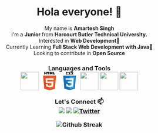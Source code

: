 
<h1 align="center">Hola everyone! 👋 </h1>
<p align= "center">     
    My name is <b> Amartesh Singh </b> <br> 
    I'm a  <b>Junior </b> from <b>Harcourt Butler Technical University.</b>
   <br> Interested in <b>Web Development</b>💞️
  <br> Currently Learning <b>Full Stack Web Development with Java</b>🌱
  <br> Looking to contribute in <b>Open Source</b>
  </p>

<p align="center">  
<h3 align="center"><b>Languages and Tools<b>
<br>
<img src="https://user-images.githubusercontent.com/87319921/131159583-60be0f3d-d25f-463f-a632-75f8f37417d1.png" width="50" height="50">
<img src="https://raw.githubusercontent.com/github/explore/80688e429a7d4ef2fca1e82350fe8e3517d3494d/topics/html/html.png" width="50" height="50">
<img src="https://raw.githubusercontent.com/github/explore/80688e429a7d4ef2fca1e82350fe8e3517d3494d/topics/css/css.png" width="50" height="50">
<img src="https://user-images.githubusercontent.com/87319921/131159622-703987cf-80fc-4342-a74b-0cb957a2d58b.png" width="50" height="50">
<img src="https://www.freepnglogos.com/uploads/logo-mysql-png/logo-mysql-mysql-and-moodle-elearningworld-5.png" width="50" height="50">
<img src="https://img.icons8.com/color/1x/spring-logo.png" width="50" height="50">
</p>
  
<p align= "center">
 <b>Let's Connect 📫</b>
 <br>
<a href="https://www.linkedin.com/in/amartesh-singh-124162210/"><img src="https://img.shields.io/badge/LinkedIn-0077B5?style=for-the-badge&logo=linkedin&logoColor=white"></a> 
<a href="mailto:amarteshsingh2507@gmail.com"><img src="https://img.shields.io/badge/Gmail-D14836?style=for-the-badge&logo=gmail&logoColor=white"></a> 
<a href="https://twitter.com/amartesh_singh_"><img alt="Twitter" src="https://img.shields.io/badge/-Twitter-00acee?style=for-the-badge&logo=twitter&logoColor=white"></a>
</p>

<img src="https://github-readme-streak-stats.herokuapp.com?user=im-anahata&theme=tokyonight&date_format=M%20j%5B%2C%20Y%5D" alt="Github Streak">

